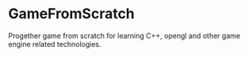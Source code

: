 GameFromScratch
===============

Progether game from scratch for learning C++, opengl and other game engine related technologies.
